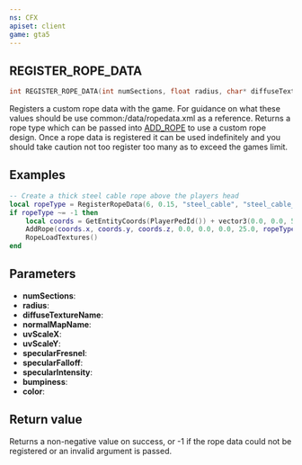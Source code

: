 ```yaml
---
ns: CFX
apiset: client
game: gta5
---
```

## REGISTER_ROPE_DATA

```c
int REGISTER_ROPE_DATA(int numSections, float radius, char* diffuseTextureName, char* normalMapName, float distanceMappingScale, float uvScaleX, float uvScaleY, float specularFresnel, float specularFalloff, float specularIntensity, float bumpiness, int color);
```

Registers a custom rope data with the game. For guidance on what these values should be use common:/data/ropedata.xml as a reference.
Returns a rope type which can be passed into [ADD_ROPE](?_0xE832D760399EB220) to use a custom rope design.
Once a rope data is registered it can be used indefinitely and you should take caution not too register too many as to exceed the games limit.

## Examples

```lua
-- Create a thick steel cable rope above the players head
local ropeType = RegisterRopeData(6, 0.15, "steel_cable", "steel_cable_n", 1.0, 1.0, 8.775, 0.97, 30.0, 0.25, 1.775, 0x00FFFF00)
if ropeType ~= -1 then
    local coords = GetEntityCoords(PlayerPedId()) + vector3(0.0, 0.0, 5.0)
	AddRope(coords.x, coords.y, coords.z, 0.0, 0.0, 0.0, 25.0, ropeType, 10.0, 0.0, 1.0, false, false, false, 1.0, false, 0)
    RopeLoadTextures()
end
```

## Parameters
* **numSections**:
* **radius**:
* **diffuseTextureName**:
* **normalMapName**:
* **uvScaleX**:
* **uvScaleY**:
* **specularFresnel**:
* **specularFalloff**:
* **specularIntensity**:
* **bumpiness**:
* **color**:

## Return value
Returns a non-negative value on success, or -1 if the rope data could not be registered or an invalid argument is passed.